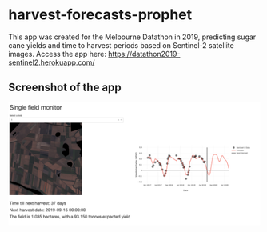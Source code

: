 # harvest-forecasts-prophet

This app was created for the Melbourne Datathon in 2019, predicting sugar cane yields and time to harvest periods based on Sentinel-2 satellite images. Access the app here:
https://datathon2019-sentinel2.herokuapp.com/

## Screenshot of the app

![App](https://github.com/kgereb/harvest-forecasts-prophet/blob/main/app.png)
